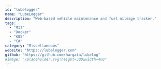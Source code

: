 ```yaml
---
id: "lubelogger"
name: "LubeLogger"
description: "Web-based vehicle maintenance and fuel mileage tracker."
tags:
  - "MIT"
  - "Docker"
  - "K8S"
  - "C#"
category: "Miscellaneous"
website: "https://lubelogger.com"
github: "https://github.com/hargata/lubelog"
#image: "/placeholder.svg?height=300&width=400"
---
```


